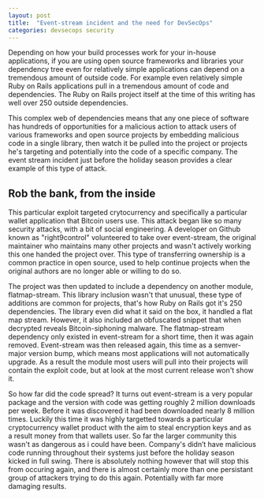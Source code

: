 ```yaml
---
layout: post
title:  "Event-stream incident and the need for DevSecOps"
categories: devsecops security
---
```


Depending on how your build processes work for your in-house applications, if you are using open source frameworks and libraries your dependency tree even for relatively simple applications can depend on a tremendous amount of outside code.  For example even relatively simple Ruby on Rails applications pull in a tremendous amount of code and dependencies.  The Ruby on Rails project itself at the time of this writing has well over 250 outside dependencies.

This complex web of dependencies means that any one piece of software has hundreds of opportunities for a malicious action to attack users of various frameworks and open source projects by embedding malicious code in a single library, then watch it be pulled into the project or projects he's targeting and potentially into the code of a specific company.  The event stream incident just before the holiday season provides a clear example of this type of attack.
<!--more-->

## Rob the bank, from the inside

This particular exploit targeted crytocurrency and specifically a particular wallet application that Bitcoin users use.  This attack began like so many security attacks, with a bit of social engineering.  A developer on Github known as "right9control" volunteered to take over event-stream, the original maintainer who maintains many other projects and wasn't actively working this one handed the project over.  This type of transferring ownership is a common practice in open source, used to help continue projects when the original authors are no longer able or willing to do so.

The project was then updated to include a dependency on another module, flatmap-stream.  This library inclusion wasn't that unusual, these type of additions are common for projects, that's how Ruby on Rails got it's 250 dependencies.  The library even did what it said on the box, it handled a flat map stream. However, it also included an obfuscated snippet that when decrypted reveals Bitcoin-siphoning malware.  The flatmap-stream dependency only existed in event-stream for a short time, then it was again removed.  Event-stream was then released again, this time as a semver-major version bump, which means most applications will not automatically upgrade.  As a result the module most users will pull into their projects will contain the exploit code, but at look at the most current release won't show it.

So how far did the code spread? It turns out event-stream is a very popular package and the version with code was getting roughly 2 million downloads per week.  Before it was discovered it had been downloaded nearly 8 million times.  Luckily this time it was highly targetted towards a particular cryptocurrency wallet product with the aim to steal encryption keys and as a result money from that wallets user. So far the larger community this wasn't as dangerous as i could have been.  Company's didn’t have malicious code running throughout their systems just before the holiday season kicked in full swing.  There is absolutely nothing however that will stop this from occuring again, and there is almost certainly more than one persistant group of attackers trying to do this again.  Potentially with far more damaging results.

